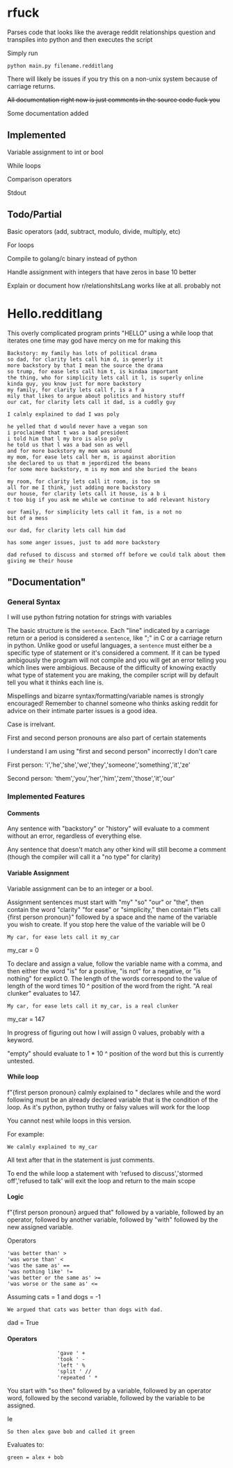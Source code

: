 # rfuck

Parses code that looks like the average reddit relationships question and transpiles into python and then executes the script

Simply run 
```
python main.py filename.redditlang
```

There will likely be issues if you try this on a non-unix system because of carriage returns. 

~~All documentation right now is just comments in the source code fuck you~~

Some documentation added

## Implemented

Variable assignment to int or bool

While loops

Comparison operators

Stdout 

## Todo/Partial

Basic operators (add, subtract, modulo, divide, multiply, etc)

For loops

Compile to golang/c binary instead of python

Handle assignment with integers that have zeros in base 10 better

Explain or document how r/relationshitsLang works like at all. probably not

# Hello.redditlang

This overly complicated program prints "HELLO" using a while loop that iterates one time may god have mercy on me for making this


```
Backstory: my family has lots of political drama
so dad, for clarity lets call him d, is generly it
more backstory by that I mean the source the drama
so trump, for ease lets call him t, is kindaa important
the thing, who for simplicity lets call it l, is superly online
kinda guy, you know just for more backstory
my family, for clarity lets call f, is a f a
mily that likes to argue about politics and history stuff
our cat, for clarity lets call it dad, is a cuddly guy

I calmly explained to dad I was poly

he yelled that d would never have a vegan son
i proclaimed that t was a bad president
i told him that l my bro is also poly
he told us that l was a bad son as well
and for more backstory my mom was around
my mom, for ease lets call her m, is against aborition
she declared to us that m jepordized the beans
for some more backstory, m is my mom and she buried the beans 

my room, for clarity lets call it room, is too sm
all for me I think, just adding more backstory
our house, for clarity lets call it house, is a b i
t too big if you ask me while we continue to add relevant history

our family, for simplicity lets call it fam, is a not no
bit of a mess

our dad, for clarity lets call him dad

has some anger issues, just to add more backstory

dad refused to discuss and stormed off before we could talk about them giving me their house

```


## "Documentation"

### General Syntax

I will use python fstring notation for strings with variables

The basic structure is the `sentence`. Each "line" indicated by a carriage return or a period is considered a `sentence`, like ";" in C or a carriage return in python. Unlike good or useful languages, a `sentence` must either be a specific type of statement or it's considered a comment. If it can be typed ambigously the program will not compile and you will get an error telling you which lines were ambigious. Because of the difficulty of knowing exactly what type of statement you are making, the compiler script will by default tell you what it thinks each line is.

Mispellings and bizarre syntax/formatting/variable names is strongly encouraged! Remember to channel someone who thinks asking reddit for advice on their intimate parter issues is a good idea.

Case is irrelvant. 

First and second person pronouns are also part of certain statements

I understand I am using "first and second person" incorrectly I don't care

First person: 'i','he','she','we','they','someone','something','it','ze'

Second person: 'them','you','her','him','zem','those','it','our'

### Implemented Features

#### Comments

Any sentence with "backstory" or "history" will evaluate to a comment without an error, regardless of everything else.

Any sentence that doesn't match any other kind will still become a comment (though the compiler will call it a "no type" for clarity)

#### Variable Assignment

Variable assignment can be to an integer or a bool.

Assignment sentences must start with "my" "so" "our" or "the", then contain the word "clarity" "for ease" or "simplicity," then contain f"lets call {first person pronoun}" followed by a space and the name of the variable you wish to create. If you stop here the value of the variable will be 0

```My car, for ease lets call it my_car```

my_car = 0

To declare and assign a value, follow the variable name with a comma, and then either the word "is" for a positive, "is not" for a negative, or "is nothing" for explict 0. The length of the words correspond to the value of length of the word times 10 ^ position of the word from the right. "A real clunker" evaluates to 147. 

```My car, for ease lets call it my_car, is a real clunker```

my_car = 147

In progress of figuring out how I will assign 0 values, probably with a keyword. 

"empty" should evaluate to 1 * 10 ^ position of the word but this is currently untested.

#### While loop

f"{first person pronoun} calmly explained to " declares while and the word following must be an already declared variable that is the condition of the loop. As it's python, python truthy or falsy values will work for the loop

You cannot nest while loops in this version.

For example:

```We calmly explained to my_car```

All text after that in the statement is just comments.

To end the while loop a statement with 'refused to discuss','stormed off','refused to talk' will exit the loop and return to the main scope

#### Logic


f"{first person pronoun} argued that" followed by a variable, followed by an operator, followed by another variable, followed by "with" followed by the new assigned variable.

Operators
```
'was better than' >
'was worse than' <
'was the same as' == 
'was nothing like' !=
'was better or the same as' >=
'was worse or the same as' <=
```

Assuming cats = 1 and dogs = -1

```
We argued that cats was better than dogs with dad.
```
dad = True

#### Operators

```
                'gave ' +
                'took ' -
                'left ' %
                'split ' // 
                'repeated ' *
```
You start with "so then" followed by a variable, followed by an operator word, followed by the second variable, followed by the variable to be assigned.

Ie 

```
So then alex gave bob and called it green
```
Evaluates to:
```
green = alex + bob
```

